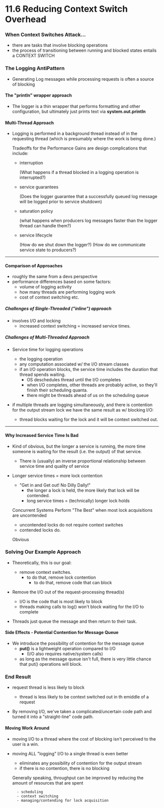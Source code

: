 # 11.6 Reducing Context Switch Overhead

### When Context Switches Attack...
- there are tasks that involve blocking operations
- the process of transitioning between running and blocked states
entails a CONTEXT SWITCH

### The Logging AntiPattern
- Generating Log messages while processing requests is often a
source of blocking

#### The "println" wrapper approach
- The logger is a thin wrapper that performs formatting and
other configuration, but ultimately just prints text via 
**system.out.println**

#### Multi-Thread Approach 
- Logging is performed in a background thread instead of in the
requesting thread (which is presumably where the work is 
being done.)

    
    Tradeoffs for the Performance Gains are design
    complications that include:
    
    - interruption
        
        (What happens if a thread blocked in a logging 
        operation is interrupted?)
        
    - service guarantees
    
        (Does the logger guarantee that a successfully queued
        log message will be logged prior to service 
        shutdown)
        
    - saturation policy
    
        (what happens when producers log messages faster than 
        the logger thread can handle them?) 
        
    - service lifecycle
    
        (How do we shut down the logger?)
        (How do we communicate service state to producers?)

---
#### Comparison of Approaches
- roughly the same from a devs perspective
- performance differences based on some factors:
    - volume of logging activity
    - how many threads are performing logging work
    - cost of context switching etc. 
    
##### Challenges of Single-Threaded ("inline") approach
- involves I/O and locking
    - increased context switching = increased service times.

##### Challenges of Multi-Threaded Approach 
- Service time for logging operations
    - the logging operation
    - any computation associated w/ the I/O stream classes
    - if an I/O operation blocks, the service time includes
    the duration that thread spends waiting.
        - OS deschedules thread until the I/O completes
        - when I/O completes, other threads are probably active, so they'll
        finish their scheduling quanta.
        - there might be threads ahead of us on the scheduling queue


- if multiple threads are logging simultaneously, and there is contention for the
output stream lock we have the same result as w/ blocking I/O:
    - thread blocks waiting for the lock and it will be context switched out.

---

#### Why Increased Service Time Is Bad 
- Kind of obvious, but the longer a service is running, the more time someone is waiting for the
result (i.e. the output) of that service. 
    - There is (usually) an inverse proportional relationship between service time and quality of service 


- Longer service times = more lock contention
    - "Get in and Get out! No Dilly Dally!"
        - the longer a lock is held, the more likely that lock will be contended. 
        - long service times = (technically) longer lock holds 
        
        
    Concurrent Systems Perform "The Best" when most lock acquisitions are uncontended
    
    - uncontended locks do not require context switches
    - contended locks do. 
    
    Obvious
    
### Solving Our Example Approach
- Theoretically, this is our goal:
    - remove context switches. 
        - to do that, remove lock contention
            - to do that, remove code that can block
                
                
- Remove the I/O out of the request-processing thread(s)
    - I/O is the code that is most likely to block
    - threads making calls to log() won't block waiting for the I/O to complete
    
    
- Threads just queue the message and then return to their task. 


#### Side Effects - Potential Contention for Message Queue 
- We introduce the possibility of contention for the message queue
    - **put()** is a lightweight operation compared to I/O 
        - (I/O also requires native/system calls)
    - as long as the message queue isn't full, there is very little 
    chance that put() operations will block. 
    
    
### End Result
- request thread is less likely to block
    - thread is less likely to be context switched out in th emiddle of a request


- By removing I/O, we've taken a complicated/uncertain code path and turned it into a 
    "straight-line" code path.
    

#### Moving Work Around
- moving I/O to a thread where the cost of blocking isn't perceived to the user is a win.
- moving ALL "logging" I/O to a single thread is even better
    - eliminates any possibility of contention for the output stream
    - if there is no contention, there is no blocking
    

    Generally speaking, throughput can be improved by reducing the amount of resources that are
    spent
        
        - scheduling
        - context switching
        - managing/contending for lock acquisition
        
